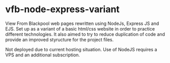 # vfb-node-express-variant
View From Blackpool web pages rewritten using NodeJs, Express JS and EJS.
Set up as a variant of a basic html/css website in order to practice different technologies. It also aimed to try to reduce duplication of code and provide an improved styructure for the project files.

Not deployed due to current hosting situation. Use of NodeJS requires a VPS and an additional subscription.
